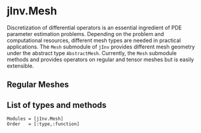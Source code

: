 # jInv.Mesh

Discretization of differential operators is an essential ingredient of PDE parameter estimation problems.
Depending on the problem and computational resources, different mesh types are needed in practical applications.
The `Mesh` submodule of `jInv` provides different mesh geometry under the abstract type `AbstractMesh`.
Currently, the `Mesh` submodule methods and provides operators on regular and tensor meshes but is easily extensible.

## Regular Meshes


## List of types and methods
```@autodocs
Modules = [jInv.Mesh]
Order   = [:type,:function]
```
